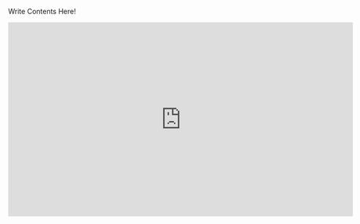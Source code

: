 <!-- Template Copy for Use
layout: default
title: "sample1"
tags: 102Diary 201Book 101work tag4
-->

Write Contents Here!

<!--Youtube Template-->
<div class="movie-wrap">
<iframe width="703" height="395" src="https://www.youtube.com/embed/cH9XsvlKkLU" title="dog / 初音ミク" frameborder="0" allow="accelerometer; autoplay; clipboard-write; encrypted-media; gyroscope; picture-in-picture" allowfullscreen></iframe>
</div>